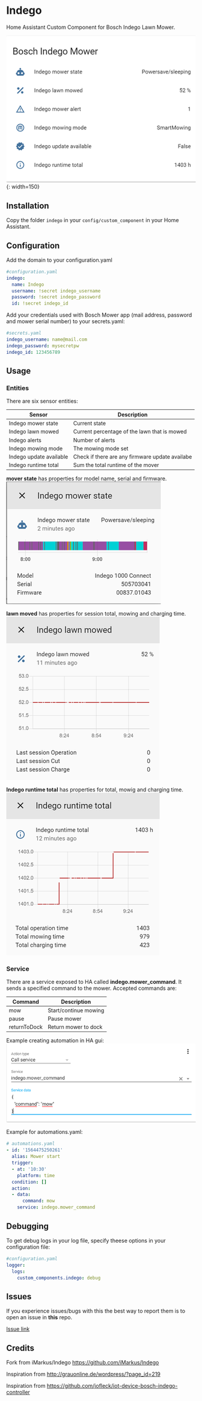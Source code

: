 # Indego
Home Assistant Custom Component for Bosch Indego Lawn Mower.


![Entities in Home Asistant](/doc/1-Indego_Sensors.png){: width=150}

## Installation
Copy the folder `indego` in your `config/custom_component` in your Home Assistant.
    
## Configuration
Add the domain to your configuration.yaml
``` yaml
#configuration.yaml
indego:
  name: Indego
  username: !secret indego_username
  password: !secret indego_password
  id: !secret indego_id
```

Add your credentials used with Bosch Mower app (mail address, password and mower serial number) to your secrets.yaml: 
``` yaml
#secrets.yaml
indego_username: name@mail.com
indego_password: mysecretpw
indego_id: 123456789
```
## Usage

### Entities
There are six sensor entities:

|Sensor                  | Description                                     |
|------------------------|-------------------------------------------------|
|Indego mower state      | Current state                                   |
|Indego lawn mowed       | Current percentage of the lawn that is mowed    |
|Indego alerts           | Number of alerts                                |
|Indego mowing mode      | The mowing mode set                             |
|Indego update available | Check if there are any firmware update availabe |
|Indego runtime total    | Sum the total runtime of the mover              |

**mover state** has properties for model name, serial and firmware.
![State Detail](/doc/2-Indego_State_details.png)

**lawn moved** has properties for session total, mowing and charging time.
![Lawn Mowed](/doc/3-Indego_Lawn_mowed.png)

**Indego runtime total** has properties for total, mowig and charging time.
![Runtime Total](/doc/4-Indego_Runtime_detail.png)

### Service
There are a service exposed to HA called **indego.mower_command**. It sends a specified command to the mower. Accepted commands are:

|Command      |Description           |
|-------------|----------------------|
|mow          | Start/continue mowing|
|pause        | Pause mower          |
|returnToDock | Return mower to dock |

Example creating automation in HA gui:
![Services](/doc/5-Indego_Call_service.png)

Example for automations.yaml:

``` yaml
# automations.yaml
- id: '1564475250261'
  alias: Mower start
  trigger:
  - at: '10:30'
    platform: time
  condition: []
  action:
  - data:
      command: mow
    service: indego.mower_command
```

## Debugging
To get debug logs in your log file, specify theese options in your configuration file:

``` yaml
#configuration.yaml
logger:
  logs:
    custom_components.indego: debug
```

## Issues

If you experience issues/bugs with this the best way to report them is to open an issue in **this** repo.

[Issue link](https://github.com/jm-73/Indego/issues)

## Credits

Fork from iMarkus/Indego https://github.com/iMarkus/Indego

Inspiration from http://grauonline.de/wordpress/?page_id=219

Inspiration from https://github.com/jofleck/iot-device-bosch-indego-controller
